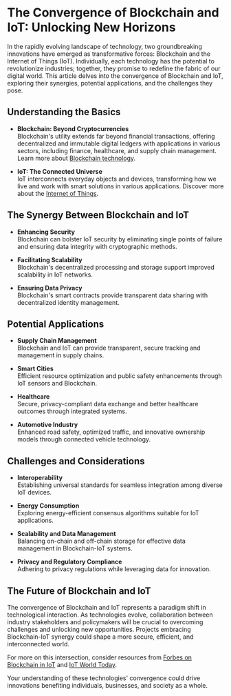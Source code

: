 # The Convergence of Blockchain and IoT: Unlocking New Horizons

In the rapidly evolving landscape of technology, two groundbreaking innovations have emerged as transformative forces: Blockchain and the Internet of Things (IoT). Individually, each technology has the potential to revolutionize industries; together, they promise to redefine the fabric of our digital world. This article delves into the convergence of Blockchain and IoT, exploring their synergies, potential applications, and the challenges they pose.

## Understanding the Basics

- **Blockchain: Beyond Cryptocurrencies**  
  Blockchain's utility extends far beyond financial transactions, offering decentralized and immutable digital ledgers with applications in various sectors, including finance, healthcare, and supply chain management. Learn more about [Blockchain technology](https://en.wikipedia.org/wiki/Blockchain).

- **IoT: The Connected Universe**  
  IoT interconnects everyday objects and devices, transforming how we live and work with smart solutions in various applications. Discover more about the [Internet of Things](https://en.wikipedia.org/wiki/Internet_of_things).

## The Synergy Between Blockchain and IoT

- **Enhancing Security**  
  Blockchain can bolster IoT security by eliminating single points of failure and ensuring data integrity with cryptographic methods.

- **Facilitating Scalability**  
  Blockchain's decentralized processing and storage support improved scalability in IoT networks.

- **Ensuring Data Privacy**  
  Blockchain's smart contracts provide transparent data sharing with decentralized identity management.

## Potential Applications

- **Supply Chain Management**  
  Blockchain and IoT can provide transparent, secure tracking and management in supply chains.

- **Smart Cities**  
  Efficient resource optimization and public safety enhancements through IoT sensors and Blockchain.

- **Healthcare**  
  Secure, privacy-compliant data exchange and better healthcare outcomes through integrated systems.

- **Automotive Industry**  
  Enhanced road safety, optimized traffic, and innovative ownership models through connected vehicle technology.

## Challenges and Considerations

- **Interoperability**  
  Establishing universal standards for seamless integration among diverse IoT devices.

- **Energy Consumption**  
  Exploring energy-efficient consensus algorithms suitable for IoT applications.

- **Scalability and Data Management**  
  Balancing on-chain and off-chain storage for effective data management in Blockchain-IoT systems.

- **Privacy and Regulatory Compliance**  
  Adhering to privacy regulations while leveraging data for innovation.

## The Future of Blockchain and IoT

The convergence of Blockchain and IoT represents a paradigm shift in technological interaction. As technologies evolve, collaboration between industry stakeholders and policymakers will be crucial to overcoming challenges and unlocking new opportunities. Projects embracing Blockchain-IoT synergy could shape a more secure, efficient, and interconnected world. 

For more on this intersection, consider resources from [Forbes on Blockchain in IoT](https://www.forbes.com/sites/bernardmarr/2020/01/20/how-blockchain-will-revolutionize-the-internet-of-things/?sh=5c21e4d913d6) and [IoT World Today](https://www.iotworldtoday.com/2021/08/05/the-impact-of-blockchain-on-iot/).

Your understanding of these technologies' convergence could drive innovations benefiting individuals, businesses, and society as a whole.